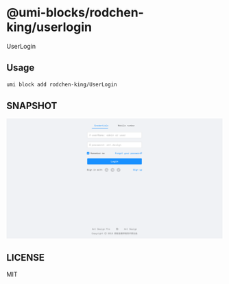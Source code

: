 # @umi-blocks/rodchen-king/userlogin

UserLogin

## Usage

```sh
umi block add rodchen-king/UserLogin
```

## SNAPSHOT

![SNAPSHOT](./snapshot.png)

## LICENSE

MIT
